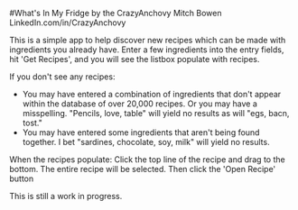 #What's In My Fridge
by the CrazyAnchovy
Mitch Bowen
LinkedIn.com/in/CrazyAnchovy


This is a simple app to help discover new recipes which can be made with ingredients you already have. Enter a few ingredients into the entry fields, hit 'Get Recipes', and you will see the listbox populate with recipes.

If you don't see any recipes:
 - You may have entered a combination of ingredients that don't appear within the database of over 20,000 recipes. Or you may have a 	      misspelling. "Pencils, love, table" will yield no results as will "egs, bacn, tost." 
 - You may have entered some ingredients that aren't being found together. I bet "sardines, chocolate, soy, milk" will yield no results.
 
When the recipes populate:
 Click the top line of the recipe and drag to the bottom. The entire recipe will be selected. Then click the 'Open Recipe' button
 
This is still a work in progress.

